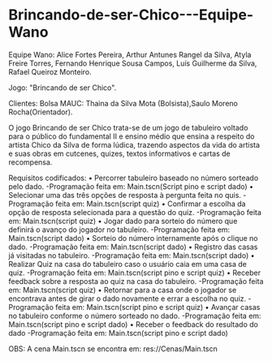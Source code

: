 # Brincando-de-ser-Chico---Equipe-Wano
 
Equipe Wano:
Alice Fortes Pereira, Arthur Antunes Rangel da Silva, Atyla Freire Torres, Fernando Henrique Sousa Campos, Luís Guilherme da Silva, Rafael Queiroz Monteiro.

Jogo:
"Brincando de ser Chico".

Clientes:
Bolsa MAUC: Thaina da Silva Mota (Bolsista),Saulo Moreno Rocha(Orientador).

O jogo Brincando de ser Chico trata-se de um jogo de tabuleiro voltado para o público do fundamental II e ensino médio que ensina a respeito do artista Chico da Silva de forma lúdica, trazendo aspectos da vida do artista e suas obras em cutcenes, quizes, textos informativos e cartas de recompensa.


Requisitos codificados:
•	Percorrer tabuleiro baseado no número sorteado pelo dado.
-Programação feita em: Main.tscn(Script pino e script dado)
•	Selecionar uma das três opções de resposta à pergunta feita no quis.
-Programação feita em: Main.tscn(script quiz)
•	Confirmar a escolha da opção de resposta selecionada para a questão do quiz.
-Programação feita em: Main.tscn(script quiz)
•	Jogar dado para sorteio do número que definirá o avanço do jogador no tabuleiro.
 -Programação feita em: Main.tscn(script dado)
•	Sorteio do número internamente após o clique no dado.
 -Programação feita em: Main.tscn(script dado)
•	Registro das casas já visitadas no tabuleiro.
 -Programação feita em: Main.tscn(script dado)
•	Realizar Quiz na casa do tabuleiro caso o usuário caia em uma casa de quiz.
-Programação feita em: Main.tscn(script pino e script quiz)
•	Receber feedback sobre a resposta ao quiz na casa do tabuleiro.
-Programação feita em: Main.tscn(script quiz)
•	Retornar para a casa onde o jogador se encontrava antes de girar o dado novamente e errar a escolha no quiz.
-Programação feita em: Main.tscn(script pino e script quiz)
•	Avançar casas no tabuleiro conforme o número sorteado no dado.
-Programação feita em: Main.tscn(script pino e script dado)
•	Receber o feedback do resultado do dado
-Programação feita em: Main.tscn(script pino e script dado)

OBS: A cena Main.tscn se encontra em: res://Cenas/Main.tscn
